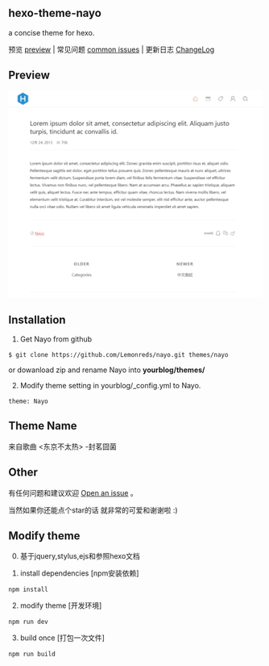 ## hexo-theme-nayo

a concise theme for hexo.

预览 [preview](http://lemonreds.github.io) | 常见问题 [common issues](http://synch.site/2018/02/08/hexo-theme-nayo/) | 更新日志 [ChangeLog](https://github.com/Lemonreds/hexo-theme-nayo/blob/master/src/Changelog.md)

## Preview

![Where is my image?](https://github.com/Lemonreds/hexo-theme-nayo/blob/master/src/nayo.png)

## Installation

1. Get Nayo from github 
```
$ git clone https://github.com/Lemonreds/nayo.git themes/nayo
```

or dowanload zip and rename Nayo into **yourblog/themes/**  

2. Modify theme setting in yourblog/_config.yml to Nayo. 

```
theme: Nayo
```

## Theme Name 

来自歌曲 <东京不太热> -封茗囧菌


## Other

有任何问题和建议欢迎 [Open an issue](https://github.com/Lemonreds/hexo-theme-Nayo/issues) 。

当然如果你还能点个star的话 就非常的可爱和谢谢啦 :)


## Modify theme 

0. 基于jquery,stylus,ejs和参照hexo文档

1. install dependencies [npm安装依赖]
```
npm install 
```
2. modify theme [开发环境]
```
npm run dev
```

3. build once [打包一次文件] 
```
npm run build
```